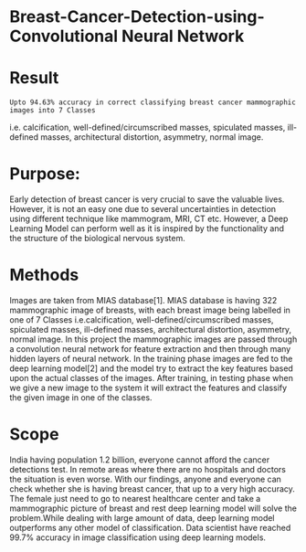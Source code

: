 # Breast-Cancer-Detection-using-Convolutional Neural Network

# Result
	Upto 94.63% accuracy in correct classifying breast cancer mammographic images into 7 Classes
i.e. calcification, well-defined/circumscribed masses, spiculated masses, ill-defined masses, architectural distortion, asymmetry, normal image.

# Purpose:
Early detection of breast cancer is very crucial to save the valuable lives. However, it is not an easy one due to several uncertainties in detection using different technique like mammogram, MRI, CT etc. However, a Deep Learning Model can perform well as it  is inspired by the functionality and the structure of the biological nervous system.


# Methods 
Images are taken from MIAS database[1]. MIAS database is having 322 mammographic image of breasts, with each breast image being labelled in one of 7 Classes i.e.calcification, well-defined/circumscribed masses, spiculated masses, ill-defined masses, architectural distortion, asymmetry, normal image.
In this project the mammographic images are passed through a convolution neural network for feature extraction and then through many hidden layers of neural network. In the training phase images are fed to the deep learning model[2] and the model try to extract the key features based upon the actual classes of the images. After training, in testing phase when we give a new image to the system it will extract the features and classify the given image in one of the classes.



# Scope
India having population 1.2 billion, everyone cannot afford the cancer detections test. In remote areas where there are no hospitals and doctors the situation is even worse. With our findings, anyone and everyone can check whether she is having breast cancer, that up to a very high accuracy. The female just need to go to nearest healthcare center and take a mammographic picture of breast and rest deep learning model will solve the problem.While dealing with large amount of data, deep learning model outperforms any other model of classification. Data scientist have reached 99.7% accuracy in image classification using deep learning models.

